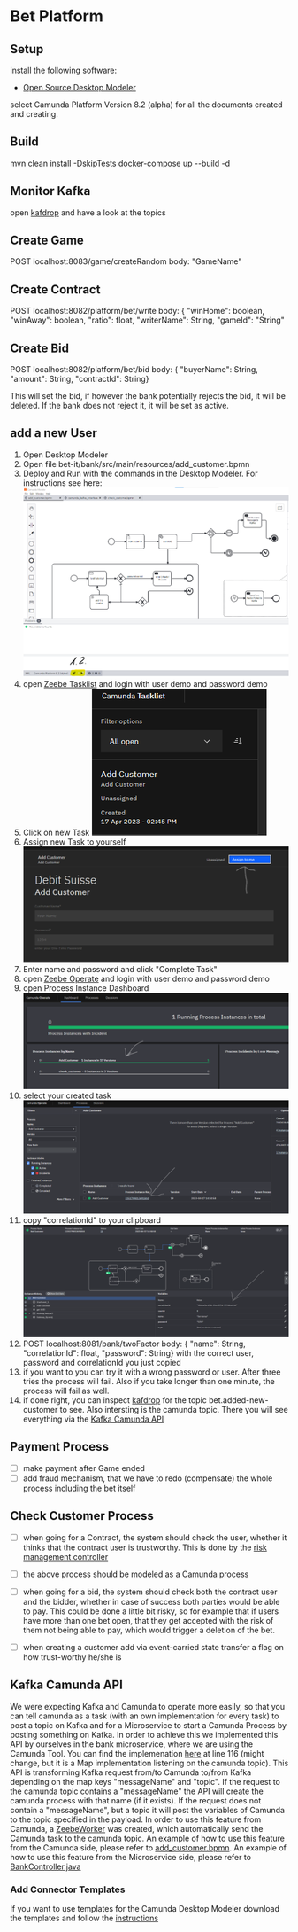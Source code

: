 # Bet Platform

## Setup
install the following software:
- [Open Source Desktop Modeler](https://camunda.com/de/download/modeler/)

select Camunda Platform Version 8.2 (alpha) for all the documents created and creating.

## Build
mvn clean install -DskipTests
docker-compose up --build -d

## Monitor Kafka
open [kafdrop](http://localhost:9000) and have a look at the topics

## Create Game

POST localhost:8083/game/createRandom body: "GameName"

## Create Contract

POST localhost:8082/platform/bet/write body: { "winHome": boolean, "winAway": boolean, "ratio": float, "writerName": String, "gameId": "String"

## Create Bid

POST localhost:8082/platform/bet/bid body: { "buyerName": String, "amount": String, "contractId": String}

This will set the bid, if however the bank potentially rejects the bid, it will be deleted. If the bank does not reject it, it will be set as active.

## add a new User
1. Open Desktop Modeler
2. Open file bet-it/bank/src/main/resources/add_customer.bpmn
3. Deploy and Run with the commands in the Desktop Modeler. For instructions see here: ![](documentation/images/Deploy_And_Run_Camunda.png)
4. open [Zeebe Tasklist](http://localhost:8181) and login with user demo and password demo
5. Click on new Task ![](documentation/images/Tasklist_Start_Task.png)
6. Assign new Task to yourself ![](documentation/images/Tasklist_Assign_Task.png) 
7. Enter name and password and click "Complete Task"
8. open [Zeebe Operate](http://localhost:8180) and login with user demo and password demo
9. open Process Instance Dashboard ![](documentation/images/Operate_Look_at_Task.png)
10. select your created task ![](documentation/images/Operate_Select_Task.png)
11. copy "correlationId" to your clipboard ![](documentation/images/Operate_Get_CorrelationID.png)
12. POST localhost:8081/bank/twoFactor body: { "name": String, "correlationId": float, "password": String} with the correct user, password and correlationId you just copied
13. if you want to you can try it with a wrong password or user. After three tries the process will fail. Also if you take longer than one minute, the process will fail as well.
14. if done right, you can inspect [kafdrop](http://localhost:9000) for the topic bet.added-new-customer to see. Also intersting is the camunda topic. There you will see everything via the [Kafka Camunda API](#kafka-camunda-api)


## Payment Process
- [ ] make payment after Game ended
- [ ] add fraud mechanism, that we have to redo (compensate) the whole process including the bet itself

## Check Customer Process
- [ ] when going for a Contract, the system should check the user, whether it thinks that the contract user is trustworthy. This is done by the [risk management controller](bank/src/main/java/ch/unisg/controller/RiskManagementController.java)
- [ ] the above process should be modeled as a Camunda process
- [ ] when going for a bid, the system should check both the contract user and the bidder, whether in case of success both parties would be able to pay. This could be done a little bit risky, so for example that if users have more than one bet open, that they get accepted with the risk of them not being able to pay, which would trigger a deletion of the bet.
- [ ] when creating a customer add via event-carried state transfer a flag on how trust-worthy he/she is




## Kafka Camunda API
We were expecting Kafka and Camunda to operate more easily, so that you can tell camunda as a task (with an own implementation for every task) to post a topic on Kafka and for a Microservice to start a Camunda Process by posting something on Kafka.
In order to achieve this we implemented this API by ourselves in the bank microservice, where we are using the Camunda Tool. 
You can find the implemenation [here](bank/src/main/java/ch/unisg/kafka/service/BankConsumerService.java) at line 116 (might change, but it is a Map implementation listening on the camunda topic).
This API is transforming Kafka request from/to Camunda to/from Kafka depending on the map keys "messageName" and "topic". 
If the request to the camunda topic contains a "messageName" the API will create the camunda process with that name (if it exists). 
If the request does not contain a "messageName", but a topic it will post the variables of Camunda to the topic specified in the payload.
In order to use this feature from Camunda, a [ZeebeWorker](bank/src/main/java/ch/unisg/zeebe/servicetasks/SendToKafka.java) was created, which automatically send the Camunda task to the camunda topic.
An example of how to use this feature from the Camunda side, please refer to [add_customer.bpmn](bank/src/main/resources/add_customer.bpmn).
An example of how to use this feature from the Microservice side, please refer to [BankController.java](bank/src/main/java/ch/unisg/controller/BankController.java)

### Add Connector Templates
If you want to use templates for the Camunda Desktop Modeler download the templates and follow the [instructions](https://docs.camunda.io/docs/self-managed/connectors-deployment/install-and-start/)


